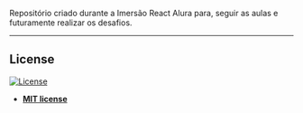 Repositório criado durante a Imersão React Alura para, seguir as aulas e futuramente realizar os desafios.

---

## License

[![License](http://img.shields.io/:license-mit-blue.svg?style=flat-square)](http://badges.mit-license.org)

- **[MIT license](http://opensource.org/licenses/mit-license.php)**

